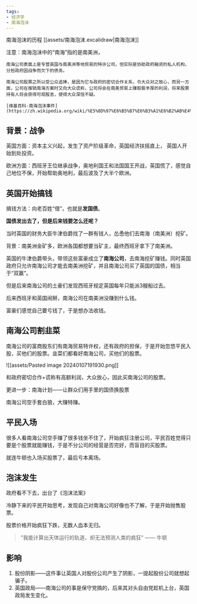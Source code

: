 ```yaml
---
tags: 
- 经济学
- 南海泡沫
---
```


南海泡沫的历程 [[assets/南海泡沫.excalidraw|南海泡沫]]

注意：南海泡沫中的“南海”指的是南美洲，

```ad-cite
南海公司表面上是专营英国与南美洲等地贸易的特许公司，但实际是协助政府融资的私人机构，分担政府因战争而欠下的债务。

南海公司股票之所以受公众追捧，是因为它与政府的密切合作关系，令大众对之放心，而另一方面，公司在推销南海方案时又向大众谎称，公司将会在南美贸易上赚取极丰厚的利润，将来股票持有人将会获得可观股息，使得大众深信不疑。

[维基百科-南海泡沫事件](https://zh.wikipedia.org/wiki/%E5%8D%97%E6%B5%B7%E6%B3%A1%E6%B2%AB%E4%BA%8B%E4%BB%B6)
```

## 背景：战争

英国方面：资本主义兴起，发生了资产阶级革命，英国经济扶摇直上， 英国人开始到处投资。

欧洲方面：西班牙王位继承战争，奥地利国王和法国国王开战，英国慌了，感觉自己地位不保，开始帮助奥地利，最后波及了大半个欧洲。

## 英国开始搞钱

搞钱方法：向老百姓“借”，也就是**发国债**。

**国债发出去了，但是后来钱要怎么还呢？**

当时英国的财务大臣牛津伯爵找了一群有钱人，怂恿他们去南海（南美洲）挖矿。

背景：南美洲金矿多，欧洲各国都想要当矿主，最终西班牙拿下了南美洲。

英国的牛津伯爵带头，带领这些富豪成立了**南海公司**，去南海挖矿赚钱。同时英国政府只允许南海公司才能去南美洲挖矿，并且南海公司买了英国的国债，相当于“双赢”。

但是后来南海公司的土豪们发现西班牙规定英国每年只能派3艘船过去。

后来西班牙和英国闹掰，南海公司在南美洲没赚到什么钱。

富豪们感觉自己要亏钱了，于是想办法收钱。

## 南海公司割韭菜

南海公司的富商股东们有南海贸易特许权，还有政府的担保，于是开始忽悠平民入股，买他们的股票。韭菜们都看好南海公司，买他们的股票。

![[assets/Pasted image 20240107191930.png]]

和政府密切合作+谎称有高额利润，大众放心，因此买南海公司的股票。

更进一步：南海计划——让群众们用手里的国债换股票

南海公司空手套白狼，大赚特赚。

## 平民入场

很多人看南海公司空手赚了很多钱坐不住了，开始疯狂注册公司，平民百姓觉得只要是个股票就能赚钱，于是不分公司的经营是否完好，而盲目的买股票。

就连牛顿也入场买股票了，最后亏本离场。

## 泡沫发生

政府看不下去，出台了《泡沫法案》

冷静下来的平民开始思考，发现自己对南海公司好像也不了解，于是开始抛售股票。

股票价格开始疯狂下跌，无数人血本无归。

> "我能计算出天体运行的轨道，却无法预测人类的疯狂" —— 牛顿

## 影响

1. 股份阴影——这件事让英国人对股份公司产生了阴影，一提起股份公司就想起骗子。
2. 英国政局——南海公司的事是保守党搞的，后来其对头自由党趁机上台，英国政局发生变化。
